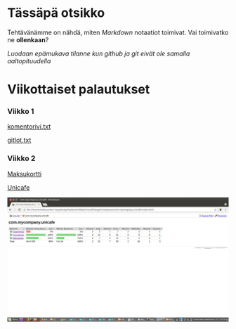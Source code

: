 # Tässäpä otsikko

Tehtävänämme on nähdä, miten *Markdown* notaatiot toimivat. Vai toimivatko ne **ollenkaan**?

*Luodaan epämukava tilanne kun github ja git eivät ole samalla aaltopituudella*

# Viikottaiset palautukset

### Viikko 1

[komentorivi.txt](https://github.com/hallssus/omt-harjoitustyo/blob/master/laskarit/viikko1/komentorivi.txt)

[gitlot.txt](https://github.com/hallssus/omt-harjoitustyo/blob/master/laskarit/viikko1/gitlog.txt)

### Viikko 2

[Maksukortti](https://github.com/hallssus/omt-harjoitustyo/tree/master/laskarit/viikko2/Maksukortti)

[Unicafe](https://github.com/hallssus/omt-harjoitustyo/tree/master/laskarit/viikko2/Unicafe)

![Kattavuusraportti](https://github.com/hallssus/omt-harjoitustyo/blob/master/laskarit/viikko2/kattavuus.png)
